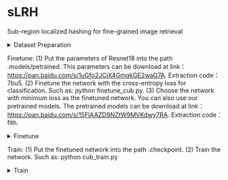 # sLRH
Sub-region localized hashing for fine-grained image retrieval

<details>
<summary>Dataset Preparation</summary>

```python
CUB-200-2011: link：https://pan.baidu.com/s/1cWVu7JHSQV9Pvw-dLlkDQw, extraction code：zzlz
|--CUB_200_2011
  |--images
    |--001....
    |--002...
    ...
  |--classes.txt
  |--image_class_labels.txt
  |--image.txt
  |--train_test_split.txt


FGVC-Aircraft: link：https://pan.baidu.com/s/1MEiwAJbBGmsCbpZ5u19x8Q, extraction code：91su
|--FGVC-aircraft
  |--data
    |--images
       |--...
    |--test.txt
    |--train.txt


Stanford Cars: link：https://pan.baidu.com/s/1c6mivvIXXEjERP2ilDtHNg, extraction code：o96t
|--Stanford_Cars
  |--cars_test
    |--...
  |--cars_train
    |--...
  |--test.txt
  |--train.txt

Stanford Dogs: link：https://pan.baidu.com/s/1mBDOOVwgT0RAzjIITlwbgg, extraction code：ivsu
|--dogs
  |--images
    |--Images
      |--file
      |--file
      ...
  |--lists
    |--file
    |--file
    ...
  |--test_data.mat
  |--train_data.mat
```
</details>
 
 Finetune:
(1) Put the parameters of Resnet18 into the path .models/petrained. This parameters can be download at link：https://pan.baidu.com/s/1uGfo2JCiX4GmqkGE2waG7A. 
Extraction code：7bu5.
(2) Finetune the network with the cross-entropy loss for classification. Such as: python finetune_cub.py. 
(3) Choose the network with minimum loss as the finetuned network.
You can also use our pretrained models. The pretrained models can be download at link：https://pan.baidu.com/s/15FlAAZD9NZtW9MVKdwy7RA. Extraction code：fith.

<details>
<summary>Finetune</summary>

```python
(1) Put the parameters of Resnet18 into the path .models/petrained. This parameters can be download at link：https://pan.baidu.com/s/1uGfo2JCiX4GmqkGE2waG7A. 
Extraction code：7bu5.
(2) Finetune the network with the cross-entropy loss for classification. Such as: python finetune_cub.py. 
(3) Choose the network with minimum loss as the finetuned network.
You can also use our pretrained models. The pretrained models can be download at link：https://pan.baidu.com/s/15FlAAZD9NZtW9MVKdwy7RA. Extraction code：fith.
```
</details>

Train:
(1) Put the finetuned network into the path .checkpoint.
(2) Train the network. Such as: python cub_train.py	

<details>
<summary>Train</summary>

```python
(1) Put the finetuned network into the path .checkpoint.
(2) Train the network. Such as: python cub_train.py	
```
</details>



